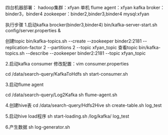 四台机器部署：
hadoop集群：xfyan 单机
flume agent：xfyan
kafka broker：binder3，binder4
zookeeper：binder2,binder3,binder4
mysql:xfyan



执行步骤
1.启动kafka brocker(binder3,binder4)
bin/kafka-server-start.sh config/server.properties &

创建topic
	bin/kafka-topics.sh --create --zookeeper binder2:2181 --replication-factor 2 --partitions 2 --topic xfyan_topic
	查看topic
	bin/kafka-topics.sh --describe --zookeeper binder2:2181 --topic xfyan_topic

2.启动kafka consumer
修改配置：vim consumer.properties

cd /data/search-query/KafkaToHdfs 
sh start-consumer.sh

3.启动flume agent

cd /data/search-query/Log2Kafka
sh flume-agent.sh

4.创建hive表
cd /data/search-query/Hdfs2Hive
sh create-table.sh  log_test

5.启动hive load程序
sh start-loading.sh /log/kafka/  log_test

6.产生数据
sh log-generator.sh 


